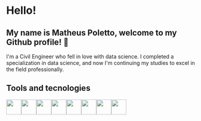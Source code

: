 # Hello!
## My name is Matheus Poletto, welcome to my Github profile! 👋

I'm a Civil Engineer who fell in love with data science.
I completed a specialization in data science, and now I'm continuing my studies to excel in the field professionally.

## Tools and tecnologies
<img src="https://cdn.jsdelivr.net/gh/devicons/devicon@latest/icons/git/git-original.svg" width="40" height="40"/><img src="https://cdn.jsdelivr.net/gh/devicons/devicon@latest/icons/jupyter/jupyter-original-wordmark.svg" width="40" height="40"/><img src="https://cdn.jsdelivr.net/gh/devicons/devicon@latest/icons/python/python-plain-wordmark.svg" width="40" height="40"/><img src="https://cdn.jsdelivr.net/gh/devicons/devicon@latest/icons/pytorch/pytorch-plain-wordmark.svg" width="40" height="40"/><img src="https://cdn.jsdelivr.net/gh/devicons/devicon@latest/icons/tensorflow/tensorflow-original.svg" width="40" height="40"/><img src="https://cdn.jsdelivr.net/gh/devicons/devicon@latest/icons/scikitlearn/scikitlearn-original.svg" width="40" height="40"/><img src="https://cdn.jsdelivr.net/gh/devicons/devicon@latest/icons/pandas/pandas-original.svg" width="40" height="40"/><img src="https://cdn.jsdelivr.net/gh/devicons/devicon@latest/icons/numpy/numpy-original.svg" width="40" height="40"/>

<!--
**poletto-matheus/poletto-matheus** is a ✨ _special_ ✨ repository because its `README.md` (this file) appears on your GitHub profile.

Here are some ideas to get you started:

- 🔭 I’m currently working on ...
- 🌱 I’m currently learning ...
- 👯 I’m looking to collaborate on ...
- 🤔 I’m looking for help with ...
- 💬 Ask me about ...
- 📫 How to reach me: ...
- 😄 Pronouns: ...
- ⚡ Fun fact: ...
-->
